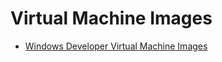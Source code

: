 # Virtual Machine Images

* [Windows Developer Virtual Machine Images](https://developer.microsoft.com/en-us/windows/downloads/virtual-machines)

